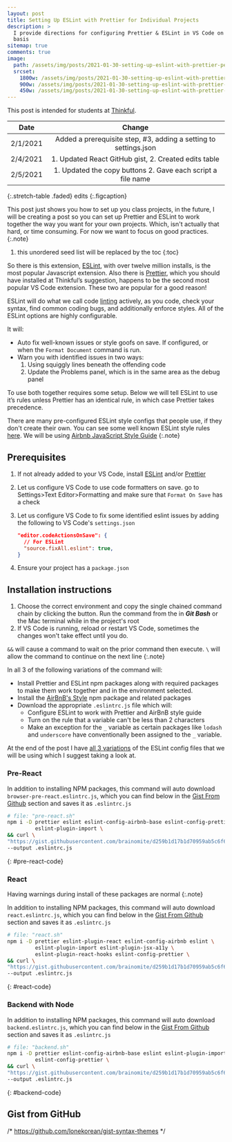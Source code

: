 ```yaml
---
layout: post
title: Setting Up ESLint with Prettier for Individual Projects
description: >
  I provide directions for configuring Prettier & ESLint in VS Code on a project
  basis
sitemap: true
comments: true
image:
  path: /assets/img/posts/2021-01-30-setting-up-eslint-with-prettier-per-project/cover.png
  srcset:
    1800w: /assets/img/posts/2021-01-30-setting-up-eslint-with-prettier-per-project/cover.png
    900w: /assets/img/posts/2021-01-30-setting-up-eslint-with-prettier-per-project/cover@0,5x.png
    450w: /assets/img/posts/2021-01-30-setting-up-eslint-with-prettier-per-project/cover@0,25x.png
---
```


This post is intended for students at
[Thinkful](https://www.thinkful.com/).


| Date | Change |
|-----------------|:-----------:|
| 2/1/2021 | Added a prerequisite step, #3, adding a setting to settings.json |
| 2/4/2021 | 1. Updated React GitHub gist, 2. Created edits table |
| 2/5/2021 | 1. Updated the copy buttons 2. Gave each script a file name|
{:.stretch-table .faded}
edits
{:.figcaption}


This post just shows you how to set up you class projects, in the future, I will
be creating a post so you can set up Prettier and ESLint to work together the
way you want for your own projects. Which, isn't actually that hard, or time
consuming. For now we want to focus on good practices.
{:.note}

1. this unordered seed list will be replaced by the toc
{:toc}

So there is this extension,
[ESLint](https://marketplace.visualstudio.com/items?itemName=dbaeumer.vscode-eslint),
with over twelve million installs, is the most popular Javascript extension.
Also there is
[Prettier](https://marketplace.visualstudio.com/items?itemName=esbenp.prettier-vscode),
which you should have installed at Thinkful’s suggestion, happens to be the
second most popular VS Code extension. These two are popular for a good reason!

ESLint will do what we call code
[linting](<https://en.wikipedia.org/wiki/Lint_(software)>) actively, as you
code, check your syntax, find common coding bugs, and additionally enforce
styles. All of the ESLint options are highly configurable.

It will:

- Auto fix well-known issues or style goofs on save. If configured, or when the
  `Format Document` command is run.
- Warn you with identified issues in two ways:
  1.  Using squiggly lines beneath the offending code
  2.  Update the Problems panel, which is in the same area as the debug panel

To use both together requires some setup. Below we will tell ESLint to use it’s
rules unless Prettier has an identical rule, in which case Prettier takes
precedence.

There are many pre-configured ESLint style configs that people use, if they
don't create their own. You can see some well known ESLint style rules
[here](https://github.com/dustinspecker/awesome-eslint#configs-by-well-known-companiesorganizations).
We will be using
[Airbnb JavaScript Style Guide](https://github.com/airbnb/javascript)
{:.note}

## Prerequisites

1.  If not already added to your VS Code, install
    [ESLint](https://marketplace.visualstudio.com/items?itemName=dbaeumer.vscode-eslint)
    and/or
    [Prettier](https://marketplace.visualstudio.com/items?itemName=esbenp.prettier-vscode)
2.  Let us configure VS Code to use code formatters on save. go to Settings>Text
    Editor>Formatting and make sure that `Format On Save` has a check
3.  Let us configure VS Code to fix some identified eslint issues by adding the
    following to VS Code's `settings.json`

    ```json
    "editor.codeActionsOnSave": {
      // For ESLint
      "source.fixAll.eslint": true,
    }
    ```

4.  Ensure your project has a `package.json`

## Installation instructions

1. Choose the correct environment and copy the single chained command chain by
   clicking the button. Run the command from the in **_Git Bash_** or the Mac
   terminal while in the project's root
2. If VS Code is running, reload or restart VS Code, sometimes the changes won't
   take effect until you do.

`&&` will cause a command to wait on the prior command then execute. `\` will
allow the command to continue on the next line
{:.note}

In all 3 of the following variations of the command will:

- Install Prettier and ESLint npm packages along with required packages to make
  them work together and in the environment selected.
- Install the
  [AirBnB's Style](https://github.com/airbnb/javascript/tree/master/packages/eslint-config-airbnb)
  npm package and related packages
- Download the appropriate `.eslintrc.js` file which will:
  - Configure ESLint to work with Prettier and AirBnB style guide
  - Turn on the rule that a variable can't be less than 2 characters
  - Make an exception for the `_` variable as certain packages like `lodash` and
    `underscore` have conventionally been assigned to the `_` variable.

At the end of the post I have [all 3 variations](#gist-from-github) of the
ESLint config files that we will be using which I suggest taking a look at.

### Pre-React

In addition to installing NPM packages, this command will auto download
`browser-pre-react.eslintrc.js`, which you can find below in the
[Gist From Github](#gist-from-github) section and saves it as `.eslintrc.js`

```bash
# file: "pre-react.sh"
npm i -D prettier eslint eslint-config-airbnb-base eslint-config-prettier \
         eslint-plugin-import \
&& curl \
"https://gist.githubusercontent.com/brainomite/d259b1d17b1d70959ab5c6f6ecd019a9/raw/d9e331cc63a943298132ab7ee4a150330d636a37/browser-pre-react.eslintrc.js" \
--output .eslintrc.js
```
{: #pre-react-code}

### React

Having warnings during install of these packages are normal
{:.note}

In addition to installing NPM packages, this command will auto download
`react.eslintrc.js`, which you can find below in the
[Gist From Github](#gist-from-github) section and saves it as `.eslintrc.js`

```bash
# file: "react.sh"
npm i -D prettier eslint-plugin-react eslint-config-airbnb eslint \
         eslint-plugin-import eslint-plugin-jsx-a11y \
         eslint-plugin-react-hooks eslint-config-prettier \
&& curl \
"https://gist.githubusercontent.com/brainomite/d259b1d17b1d70959ab5c6f6ecd019a9/raw/d3426bfa31a78ec68f7df36018b0f2aedfe51709/react.eslintrc.js" \
--output .eslintrc.js
```
{: #react-code}

### Backend with Node

In addition to installing NPM packages, this command will auto download
`backend.eslintrc.js`, which you can find below in the
[Gist From Github](#gist-from-github) section and saves it as `.eslintrc.js`

```bash
# file: "backend.sh"
npm i -D prettier eslint-config-airbnb-base eslint eslint-plugin-import \
         eslint-config-prettier \
&& curl \
"https://gist.githubusercontent.com/brainomite/d259b1d17b1d70959ab5c6f6ecd019a9/raw/d9e331cc63a943298132ab7ee4a150330d636a37/backend.eslintrc.js" \
--output .eslintrc.js
```
{: #backend-code}

## Gist from GitHub

<script src="https://gist.github.com/brainomite/d259b1d17b1d70959ab5c6f6ecd019a9.js"></script>


/* https://github.com/lonekorean/gist-syntax-themes */
<style>
@import url('https://cdn.rawgit.com/lonekorean/gist-syntax-themes/848d6580/stylesheets/monokai.css');
</style>
